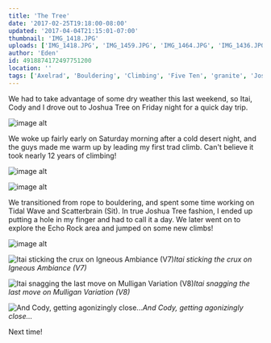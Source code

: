 ```yaml
---
title: 'The Tree'
date: '2017-02-25T19:18:00-08:00'
updated: '2017-04-04T21:15:01-07:00'
thumbnail: 'IMG_1418.JPG'
uploads: ['IMG_1418.JPG', 'IMG_1459.JPG', 'IMG_1464.JPG', 'IMG_1436.JPG', 'IMG_1437.JPG', 'IMG_1448.JPG', 'IMG_1448.JPG', 'IMG_1448.JPG', 'IMG_1451.JPG']
author: 'Eden'
id: 4918874172497751200
location: ''
tags: ['Axelrad', 'Bouldering', 'Climbing', 'Five Ten', 'granite', 'Joshua', 'scatterbrain', 'Tree']
---
```


We had to take advantage of some dry weather this last weekend, so Itai, Cody and I drove out to Joshua Tree on Friday night for a quick day trip.

![image alt](uploads/IMG_1418.JPG)

We woke up fairly early on Saturday morning after a cold desert night, and the guys made me warm up by leading my first trad climb. Can't believe it took nearly 12 years of climbing!

![image alt](uploads/IMG_1459.JPG)

![image alt](uploads/IMG_1464.JPG)

We transitioned from rope to bouldering, and spent some time working on Tidal Wave and Scatterbrain (Sit). In true Joshua Tree fashion, I ended up putting a hole in my finger and had to call it a day. We later went on to explore the Echo Rock area and jumped on some new climbs!

![image alt](uploads/IMG_1436.JPG)

![Itai sticking the crux on Igneous Ambiance (V7)](uploads/IMG_1437.JPG)*Itai sticking the crux on Igneous Ambiance (V7)*

![Itai snagging the last move on Mulligan Variation (V8)](uploads/IMG_1448.JPG)*Itai snagging the last move on Mulligan Variation (V8)*

![And Cody, getting agonizingly close...](uploads/IMG_1451.JPG)*And Cody, getting agonizingly close...*

Next time!
